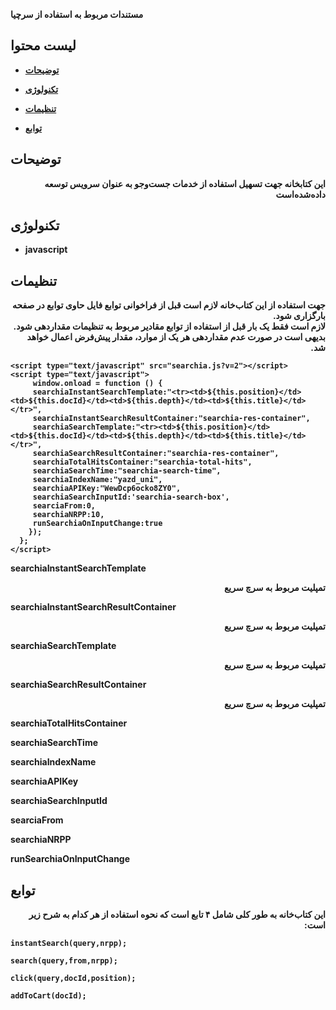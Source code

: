 <b>مستندات مربوط به استفاده از سرچیا<b>

## لیست محتوا

* [توضیحات](#توضیحات)
	
* [تکنولوژی](#تکنولوژی)

* [تنظیمات](#تنظیمات)

* [توابع](#توابع)

## توضیحات
<p dir="rtl">این کتابخانه جهت تسهیل استفاده از خدمات جست‌وجو به عنوان سرویس توسعه داده‌شده‌است</p>

## تکنولوژی
* javascript


	
##  تنظیمات
<p dir="rtl">
جهت استفاده از این کتاب‌خانه لازم است قبل از فراخوانی توابع فایل حاوی توابع در صفحه بارگزاری شود.
	<br>
لازم است فقط یک بار قبل از استفاده از توابع مقادیر مربوط به تنظیمات مقداردهی شود.
	<br>
بدیهی است در صورت عدم مقداردهی هر یک از موارد، مقدار پیش‌فرض اعمال خواهد شد.
</p>


```
<script type="text/javascript" src="searchia.js?v=2"></script>
<script type="text/javascript">
     window.onload = function () {
     searchiaInstantSearchTemplate:"<tr><td>${this.position}</td><td>${this.docId}</td><td>${this.depth}</td><td>${this.title}</td></tr>",
     searchiaInstantSearchResultContainer:"searchia-res-container",
     searchiaSearchTemplate:"<tr><td>${this.position}</td><td>${this.docId}</td><td>${this.depth}</td><td>${this.title}</td></tr>",
     searchiaSearchResultContainer:"searchia-res-container",
     searchiaTotalHitsContainer:"searchia-total-hits",
     searchiaSearchTime:"searchia-search-time",
     searchiaIndexName:"yazd_uni",
     searchiaAPIKey:"WewDcp6ocko8ZY0",
     searchiaSearchInputId:'searchia-search-box',
     searciaFrom:0,
     searchiaNRPP:10,
     runSearchiaOnInputChange:true
    });
  };
</script>
```
<p>searchiaInstantSearchTemplate</p><p dir="rtl">تمپلیت مربوط به سرچ سریع</p>
<p>searchiaInstantSearchResultContainer</p><p dir="rtl">تمپلیت مربوط به سرچ سریع</p>
<p>searchiaSearchTemplate</p><p dir="rtl">تمپلیت مربوط به سرچ سریع</p>
<p>searchiaSearchResultContainer</p><p dir="rtl">تمپلیت مربوط به سرچ سریع</p>
<p>searchiaTotalHitsContainer</p><p dir="rtl"></p>
<p>searchiaSearchTime</p><p dir="rtl"></p>
<p>searchiaIndexName</p><p dir="rtl"></p>
<p>searchiaAPIKey</p><p dir="rtl"></p>
<p>searchiaSearchInputId</p><p dir="rtl"></p>
<p>searciaFrom</p><p dir="rtl"></p>
<p>searchiaNRPP</p><p dir="rtl"></p>
<p>runSearchiaOnInputChange</p><p dir="rtl"></p>



## توابع

<p dir="rtl">این کتاب‌خانه به طور کلی شامل ۴ تابع است که نحوه استفاده از هر کدام به شرح زیر است:</p>

```
instantSearch(query,nrpp);
```

```
search(query,from,nrpp);
```

```
click(query,docId,position);
```

```
addToCart(docId);
```
